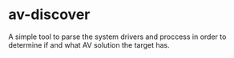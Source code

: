 # av-discover
A simple tool to parse the system drivers and proccess in order to determine if and what AV solution the target has.
